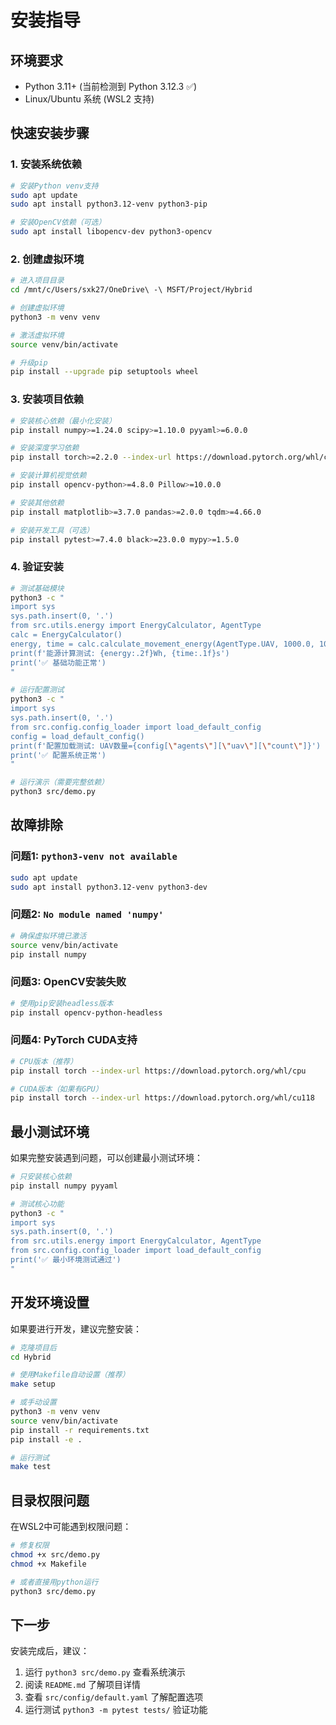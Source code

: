 # 安装指导

## 环境要求

- Python 3.11+ (当前检测到 Python 3.12.3 ✅)
- Linux/Ubuntu 系统 (WSL2 支持)

## 快速安装步骤

### 1. 安装系统依赖

```bash
# 安装Python venv支持
sudo apt update
sudo apt install python3.12-venv python3-pip

# 安装OpenCV依赖（可选）
sudo apt install libopencv-dev python3-opencv
```

### 2. 创建虚拟环境

```bash
# 进入项目目录
cd /mnt/c/Users/sxk27/OneDrive\ -\ MSFT/Project/Hybrid

# 创建虚拟环境
python3 -m venv venv

# 激活虚拟环境
source venv/bin/activate

# 升级pip
pip install --upgrade pip setuptools wheel
```

### 3. 安装项目依赖

```bash
# 安装核心依赖（最小化安装）
pip install numpy>=1.24.0 scipy>=1.10.0 pyyaml>=6.0.0

# 安装深度学习依赖
pip install torch>=2.2.0 --index-url https://download.pytorch.org/whl/cpu

# 安装计算机视觉依赖
pip install opencv-python>=4.8.0 Pillow>=10.0.0

# 安装其他依赖
pip install matplotlib>=3.7.0 pandas>=2.0.0 tqdm>=4.66.0

# 安装开发工具（可选）
pip install pytest>=7.4.0 black>=23.0.0 mypy>=1.5.0
```

### 4. 验证安装

```bash
# 测试基础模块
python3 -c "
import sys
sys.path.insert(0, '.')
from src.utils.energy import EnergyCalculator, AgentType
calc = EnergyCalculator()
energy, time = calc.calculate_movement_energy(AgentType.UAV, 1000.0, 10.0)
print(f'能源计算测试: {energy:.2f}Wh, {time:.1f}s')
print('✅ 基础功能正常')
"

# 运行配置测试
python3 -c "
import sys
sys.path.insert(0, '.')
from src.config.config_loader import load_default_config
config = load_default_config()
print(f'配置加载测试: UAV数量={config[\"agents\"][\"uav\"][\"count\"]}')
print('✅ 配置系统正常')
"

# 运行演示（需要完整依赖）
python3 src/demo.py
```

## 故障排除

### 问题1: `python3-venv not available`

```bash
sudo apt update
sudo apt install python3.12-venv python3-dev
```

### 问题2: `No module named 'numpy'`

```bash
# 确保虚拟环境已激活
source venv/bin/activate
pip install numpy
```

### 问题3: OpenCV安装失败

```bash
# 使用pip安装headless版本
pip install opencv-python-headless
```

### 问题4: PyTorch CUDA支持

```bash
# CPU版本（推荐）
pip install torch --index-url https://download.pytorch.org/whl/cpu

# CUDA版本（如果有GPU）
pip install torch --index-url https://download.pytorch.org/whl/cu118
```

## 最小测试环境

如果完整安装遇到问题，可以创建最小测试环境：

```bash
# 只安装核心依赖
pip install numpy pyyaml

# 测试核心功能
python3 -c "
import sys
sys.path.insert(0, '.')
from src.utils.energy import EnergyCalculator, AgentType
from src.config.config_loader import load_default_config
print('✅ 最小环境测试通过')
"
```

## 开发环境设置

如果要进行开发，建议完整安装：

```bash
# 克隆项目后
cd Hybrid

# 使用Makefile自动设置（推荐）
make setup

# 或手动设置
python3 -m venv venv
source venv/bin/activate
pip install -r requirements.txt
pip install -e .

# 运行测试
make test
```

## 目录权限问题

在WSL2中可能遇到权限问题：

```bash
# 修复权限
chmod +x src/demo.py
chmod +x Makefile

# 或者直接用python运行
python3 src/demo.py
```

## 下一步

安装完成后，建议：

1. 运行 `python3 src/demo.py` 查看系统演示
2. 阅读 `README.md` 了解项目详情
3. 查看 `src/config/default.yaml` 了解配置选项
4. 运行测试 `python3 -m pytest tests/` 验证功能